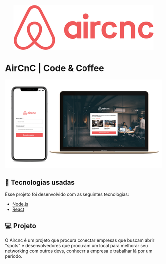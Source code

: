 <p align="center">
<img src="frontend/src/assests/logo.png" />
</p>

# AirCnC | Code & Coffee <br/>

<img src="frontend/src/assests/aircnc.png" />


## :rocket: Tecnologias usadas
Esse projeto foi desenvolvido com as seguintes tecnologias:
- [Node.js](https://nodejs.org/en/)
- [React](https://reactjs.org)

## 💻 Projeto

O Aircnc é um projeto que procura conectar empresas que buscam abrir "spots" e desenvolvedores que procuram um local para melhorar seu networking com outros devs, conhecer a empresa e trabalhar lá por um período.
